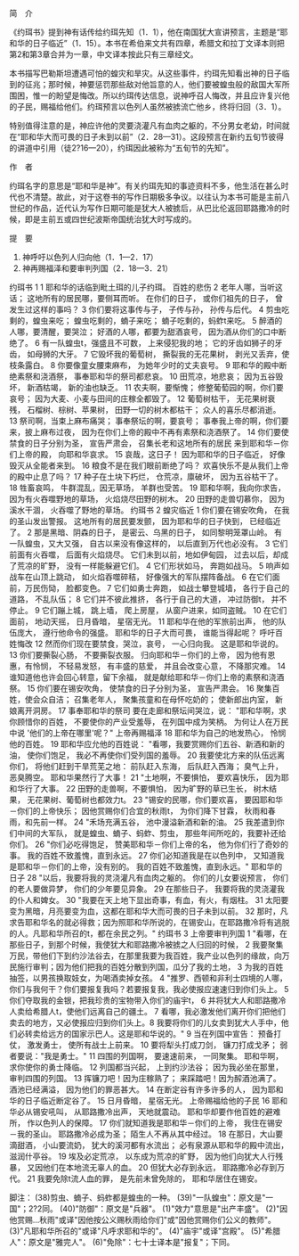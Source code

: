 简　介

《约珥书》提到神有话传给约珥先知（1．1），他在南国犹大宣讲预言，主题是“耶和华的日子临近”（1．15）。本书在希伯来文共有四章，希腊文和拉丁文译本则把第2和第3章合并为一章，中文译本按此只有三章经文。

本书描写巴勒斯坦遭遇可怕的蝗灾和旱灾。从这些事件，约珥先知看出神的日子临到的征兆；那时候，神要惩罚那些敌对他旨意的人，他们要被蝗虫般的敌国大军所围困，惟一的盼望是悔改。所以约珥传达信息，说神呼召人悔改，并且应许复兴他的子民，赐福给他们。约珥预言以色列人虽然被掳流亡他乡，终将归回（3．1）。

特别值得注意的是，神应许他的灵要浇灌凡有血肉之躯的，不分男女老幼，时间就在“耶和华大而可畏的日子未到以前”（2．28—31）。这段预言在新约五旬节彼得的讲道中引用（徒2?16—20），约珥因此被称为“五旬节的先知”。

作　者

约珥名字的意思是“耶和华是神”。有关约珥先知的事迹资料不多，他生活在甚么时代也不清楚。故此，对于这卷书的写作日期极多争议。以往认为本书可能是主前八世纪的作品，近代认为写作日期可能是犹大人被掳后，从巴比伦返回耶路撒冷的时候，即是主前五或四世纪波斯帝国统治犹大时写成的。

提　要

1. 神呼吁以色列人归向他（1．1—2．17）
2. 神再赐福泽和要审判列国（2．18—3．21）

约珥书 1
1 耶和华的话临到毗土珥的儿子约珥。
百姓的悲伤
2 老年人哪，当听这话； 这地所有的居民哪，要侧耳而听。 在你们的日子， 或你们祖先的日子， 曾发生过这样的事吗？
3 你们要将这事传与子， 子传与孙， 孙传与后代。
4 剪虫吃剩的，蝗虫来吃； 蝗虫吃剩的，蝻子来吃； 蝻子吃剩的，蚂蚱t来吃。
5 醉酒的人哪，要清醒，要哭泣； 好酒的人哪，都要为甜酒哀号， 因为酒从你们的口中断绝了。
6 有一队蝗虫t，强盛且不可数， 上来侵犯我的地； 它的牙齿如狮子的牙齿， 如母狮的大牙。
7 它毁坏我的葡萄树， 撕裂我的无花果树， 剥光又丢弃，使枝条露白。
8 你要像童女腰束麻布， 为她年少时的丈夫哀号。
9 耶和华的殿中断绝素祭和浇酒祭， 事奉耶和华的祭司都悲哀。
10 田荒凉，地悲哀； 因为五谷毁坏， 新酒枯竭， 新的油也缺乏。
11 农夫啊，要惭愧； 修整葡萄园的啊，你们要哀号； 因为大麦、小麦与田间的庄稼全都毁了。
12 葡萄树枯干， 无花果树衰残， 石榴树、棕树、苹果树， 田野一切的树木都枯干； 众人的喜乐尽都消逝。
13 祭司啊，当束上麻布痛哭； 事奉祭坛的啊，要哀号； 事奉我上帝的啊，你们要来，披上麻布过夜， 因为在你们上帝的殿中不再有素祭和浇酒祭了。
14 你们要使禁食的日子分别为圣， 宣告严肃会， 召集长老和这地所有的居民 来到耶和华－你们上帝的殿， 向耶和华哀求。
15 哀哉，这日子！ 因为耶和华的日子临近， 好像毁灭从全能者来到。
16 粮食不是在我们眼前断绝了吗？ 欢喜快乐不是从我们上帝的殿中止息了吗？
17 种子在土块下朽烂， 仓荒凉，廪破坏， 因为五谷枯干了。
18 牲畜哀鸣， 牛群混乱，因无草场， 羊群也受苦。
19 耶和华啊，我向你求告， 因为有火吞噬野地的草场， 火焰烧尽田野的树木。
20 田野的走兽切慕你， 因为溪水干涸， 火吞噬了野地的草场。
约珥书 2
蝗灾临近
1 你们要在锡安吹角， 在我的圣山发出警报。 这地所有的居民要发颤， 因为耶和华的日子快到， 已经临近了。
2 那是黑暗、阴森的日子， 是密云、乌黑的日子， 如同黎明笼罩山岭。 有一队蝗虫，又大又强， 自古以来没有像这样的， 以后直到万代也必没有。
3 它们前面有火吞噬， 后面有火焰烧尽。 它们未到以前，地如伊甸园， 过去以后，却成了荒凉的旷野， 没有一样能躲避它们。
4 它们形状如马， 奔跑如战马。
5 响声如战车在山顶上跳动， 如火焰吞噬碎秸， 好像强大的军队摆阵备战。
6 在它们面前，万民伤恸， 脸都变色。
7 它们如勇士奔跑， 如战士攀登城墙， 各行于自己的道路， 不乱队伍；
8 它们并不彼此推挤， 各行于自己的大道， 冲过防御t， 并不停止。
9 它们蹦上城， 跳上墙， 爬上房屋， 从窗户进来，如同盗贼。
10 在它们面前， 地动天摇， 日月昏暗， 星宿无光。
11 耶和华在他的军旅前出声， 他的队伍庞大， 遵行他命令的强盛。 耶和华的日子大而可畏， 谁能当得起呢？
呼吁百姓悔改
12 然而你们现在要禁食，哭泣，哀号， 一心归向我。 这是耶和华说的。
13 你们要撕裂心肠， 不要撕裂衣服。 归向耶和华－你们的上帝， 因为他有恩惠，有怜悯， 不轻易发怒， 有丰盛的慈爱， 并且会改变心意， 不降那灾难。
14 谁知道他也许会回心转意，留下余福， 就是献给耶和华－你们上帝的素祭和浇酒祭。
15 你们要在锡安吹角， 使禁食的日子分别为圣， 宣告严肃会。
16 聚集百姓，使会众自洁； 召集老年人， 聚集孩童和在母怀吃奶的； 使新郎出内室， 新娘离开洞房。
17 事奉耶和华的祭司 要在走廊和祭坛间哭泣，说： "耶和华啊，求你顾惜你的百姓， 不要使你的产业受羞辱， 在列国中成为笑柄。 为何让人在万民中说 '他们的上帝在哪里'呢？"
上帝再赐福泽
18 耶和华为自己的地发热心， 怜悯他的百姓。
19 耶和华应允他的百姓说： "看哪，我要赏赐你们五谷、新酒和新的油， 使你们饱足， 我必不再使你们受列国的羞辱。
20 我要使北方来的队伍远离你们， 将他们赶到干旱荒芜之地： 前队赶入东海， 后队赶入西海； 臭气上升，恶臭腾空。 耶和华果然行了大事！
21 "土地啊，不要惧怕， 要欢喜快乐， 因为耶和华行了大事。
22 田野的走兽啊，不要惧怕， 因为旷野的草已生长， 树木结果， 无花果树、葡萄树也都效力t。
23 "锡安的民哪，你们要欢喜， 要因耶和华－你们的上帝快乐； 因他赏赐你们合宜的秋雨t， 为你们降下甘霖， 秋雨和春雨，和先前一样。
24 "禾场充满五谷， 池中漫溢新酒和新的油。
25 我差遣到你们中间的大军队， 就是蝗虫、蝻子、蚂蚱、剪虫， 那些年间所吃的，我要补还给你们。
26 "你们必吃得饱足， 赞美耶和华－你们上帝的名， 他为你们行了奇妙的事。 我的百姓不致羞愧，直到永远。
27 你们必知道我是在以色列中， 又知道我是耶和华－你们的上帝，没有别的。 我的百姓不致羞愧，直到永远。"
耶和华的日子
28 "以后，我要将我的灵浇灌凡有血肉之躯的。 你们的儿女要说预言， 你们的老人要做异梦， 你们的少年要见异象。
29 在那些日子， 我要将我的灵浇灌我的仆人和婢女。
30 "我要在天上地下显出奇事，有血，有火，有烟柱。 31 太阳要变为黑暗，月亮要变为血，这都在耶和华大而可畏的日子未到以前。 32 那时，凡求告耶和华名的就必得救；因为照耶和华所说的，在锡安山，在耶路撒冷将有逃脱的人。凡耶和华所召的t，都在余民之列。"
约珥书 3
上帝要审判列国
1 "看哪，在那些日子，到那个时候，我使犹大和耶路撒冷被掳之人归回的时候， 2 我要聚集万民，带他们下到约沙法谷去，在那里我要为我百姓，我产业以色列的缘故，向万民施行审判；因为他们把我的百姓分散到列国，瓜分了我的土地， 3 为我的百姓抽签，以男孩换取妓女，为喝酒卖掉女孩。
4 "推罗、西顿和非利士四境的人哪，你们与我何干？你们要报复我吗？若要报复我，我必使报应速速归到你们头上。 5 你们夺取我的金银，把我珍贵的宝物带入你们的庙宇t， 6 并将犹大人和耶路撒冷人卖给希腊人t，使他们远离自己的疆土。 7 看哪，我必激发他们离开你们把他们卖去的地方，又必使报应归到你们头上。8 我要将你们的儿女卖到犹大人手中，他们必转卖给远方的国家示巴人。这是耶和华说的。"
9 当在列国中宣告： 预备打仗， 激发勇士， 使所有战士上前来。
10 要将犁头打成刀剑， 镰刀打成戈矛； 弱者要说："我是勇士。"
11 四围的列国啊， 要速速前来， 一同聚集。 耶和华啊， 求你使你的勇士降临。
12 列国都当兴起， 上到约沙法谷； 因为我必坐在那里， 审判四围的列国。
13 挥镰刀吧！因为庄稼熟了； 来踩踏吧！因为醡酒池满了。 酒池已经满溢， 因为他们的罪恶甚大。
14 在断定谷有许多许多的人， 因为耶和华的日子临近断定谷了。
15 日月昏暗， 星宿无光。
上帝赐福给他的子民
16 耶和华必从锡安吼叫， 从耶路撒冷出声， 天地就震动。 耶和华却要作他百姓的避难所， 作以色列人的保障。
17 你们就知道我是耶和华－你们的上帝， 我住在锡安－我的圣山。 耶路撒冷必成为圣； 陌生人不再从其中经过。
18 在那日，大山要滴甜酒， 小山要流奶， 犹大的溪河都有水流出； 必有泉源从耶和华的殿中流出， 滋润什亭谷。
19  埃及必定荒凉， 以东成为荒凉的旷野， 因为他们向犹大人行残暴， 又因他们在本地流无辜人的血。
20 但犹大必存到永远， 耶路撒冷必存到万代。
21 我要免除t流人血的罪， 是先前未曾免除的， 耶和华居住在锡安。

脚注：
(38)剪虫、蝻子、蚂蚱都是蝗虫的一种。
(39)"一队蝗虫"：原文是"一国"；2?2同。
(40)"防御"：原文是"兵器"。
(1)"效力"意思是"出产丰盛"。
(2)"因他赏赐...秋雨"或译"因他按公义赐秋雨给你们"或"因他赏赐你们公义的教师"。
(3)"凡耶和华所召的"或译"凡呼求耶和华的"。
(4)"庙宇"或译"宫殿"。
(5)"希腊人"：原文是"雅完人"。
(6)"免除"：七十士译本是"报复"；下同。
